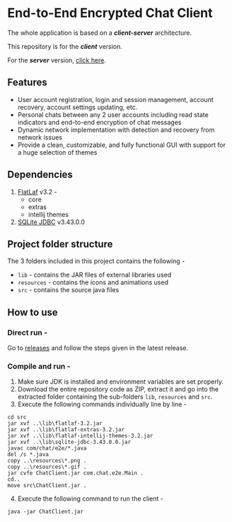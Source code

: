 # End-to-End Encrypted Chat Client
The whole application is based on a ***client-server*** architecture.

This repository is for the ***client*** version.

For the ***server*** version, [click here](https://github.com/SoubhikSen02/End-to-End_Encrypted_Chat_Server).

## Features
- User account registration, login and session management, account recovery, account settings updating, etc.
- Personal chats between any 2 user accounts including read state indicators and end-to-end encryption of chat messages
- Dynamic network implementation with detection and recovery from network issues
- Provide a clean, customizable, and fully functional GUI with support for a huge selection of themes

## Dependencies
1. [FlatLaf](https://github.com/JFormDesigner/FlatLaf) v3.2 -
   - core
   - extras
   - intellij themes
2. [SQLite JDBC](https://github.com/xerial/sqlite-jdbc) v3.43.0.0

## Project folder structure
The 3 folders included in this project contains the following -
- `lib` - contains the JAR files of external libraries used
- `resources` - contains the icons and animations used
- `src` - contains the source java files 

## How to use
### Direct run -
Go to [releases](https://github.com/SoubhikSen02/End-to-End_Encrypted_Chat_Client/releases) and follow the steps given in the latest release.
### Compile and run -
1. Make sure JDK is installed and environment variables are set properly.
2. Download the entire repository code as ZIP, extract it and go into the extracted folder containing the sub-folders `lib`, `resources` and `src`.
3. Execute the following commands individually line by line -
```
cd src
jar xvf ..\lib\flatlaf-3.2.jar
jar xvf ..\lib\flatlaf-extras-3.2.jar
jar xvf ..\lib\flatlaf-intellij-themes-3.2.jar
jar xvf ..\lib\sqlite-jdbc-3.43.0.0.jar
javac com/chat/e2e/*.java
del /s *.java
copy ..\resources\*.png .
copy ..\resources\*.gif .
jar cvfe ChatClient.jar com.chat.e2e.Main .
cd..
move src\ChatClient.jar .
```
4. Execute the following command to run the client -
```
java -jar ChatClient.jar
```
